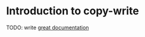 # Introduction to copy-write

TODO: write [great documentation](http://jacobian.org/writing/what-to-write/)
